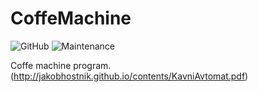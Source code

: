 # CoffeMachine
![GitHub](https://img.shields.io/github/license/jakobhostnik/CoffeMachine.svg?i)
![Maintenance](https://img.shields.io/maintenance/yes/2017.svg)  

Coffe machine program. (http://jakobhostnik.github.io/contents/KavniAvtomat.pdf)
